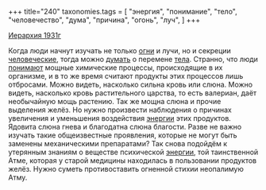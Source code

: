 +++
title="240"
taxonomies.tags = [
 "энергия",
 "понимание",
 "тело",
 "человечество",
 "дума",
 "причина",
 "огонь",
 "луч",
]
+++

[Иерархия 1931г](/agni/1931)

Когда люди начнут изучать не только [огни](/tags/огонь) и лучи, но и секреции [человеческие](/tags/человечество), тогда можно [думать](/tags/дума) о перемене [тела](/tags/тело). Странно, что люди [понимают](/tags/понимание) мощные химические процессы, происходящие в их организме, и в то же время считают продукты этих процессов лишь отбросами. Можно видеть, насколько сильна кровь или слюна. Можно видеть, насколько кровь растительного царства, то есть валериан, даёт необычайную мощь растению. Так же мощна слюна и прочие выделения желёз. Но нужно произвести наблюдения о причинах увеличения и уменьшения воздействия [энергии](/tags/энергия) этих продуктов. Ядовита слюна гнева и благодатна слюна благости. Разве не важно изучать такие общеизвестные проявления, которые не могут быть заменены механическими препаратами? Так снова подойдём к утерянным знаниям о веществе психической [энергии](/tags/энергия), той таинственной Атме, которая у старой медицины находилась в пользовании продуктов желёз. Нужно суметь противоставить огненной стихии неопалимую Атму.   

